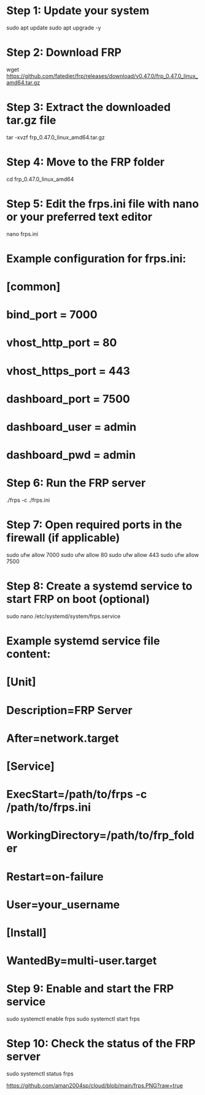 # Step 1: Update your system
sudo apt update
sudo apt upgrade -y

# Step 2: Download FRP
wget https://github.com/fatedier/frp/releases/download/v0.47.0/frp_0.47.0_linux_amd64.tar.gz

# Step 3: Extract the downloaded tar.gz file
tar -xvzf frp_0.47.0_linux_amd64.tar.gz

# Step 4: Move to the FRP folder
cd frp_0.47.0_linux_amd64

# Step 5: Edit the frps.ini file with nano or your preferred text editor
nano frps.ini

# Example configuration for frps.ini:
# [common]
# bind_port = 7000
# vhost_http_port = 80
# vhost_https_port = 443
# dashboard_port = 7500
# dashboard_user = admin
# dashboard_pwd = admin

# Step 6: Run the FRP server
./frps -c ./frps.ini

# Step 7: Open required ports in the firewall (if applicable)
sudo ufw allow 7000
sudo ufw allow 80
sudo ufw allow 443
sudo ufw allow 7500

# Step 8: Create a systemd service to start FRP on boot (optional)
sudo nano /etc/systemd/system/frps.service

# Example systemd service file content:
# [Unit]
# Description=FRP Server
# After=network.target
#
# [Service]
# ExecStart=/path/to/frps -c /path/to/frps.ini
# WorkingDirectory=/path/to/frp_folder
# Restart=on-failure
# User=your_username
#
# [Install]
# WantedBy=multi-user.target

# Step 9: Enable and start the FRP service
sudo systemctl enable frps
sudo systemctl start frps

# Step 10: Check the status of the FRP server
sudo systemctl status frps



https://github.com/aman2004sp/cloud/blob/main/frps.PNG?raw=true

